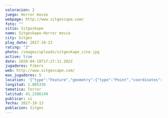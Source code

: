```yaml
---
valoracion: 2
juego: Horror movie
webpage: http://www.sitgescape.com/
foto: ""
sitio: Sitgeskape
name: Sitgeskape-Horror movie
city: Sitges
play_date: 2017-10-13
rating: "2"
photo: /images/uploads/sitgeskape_cine.jpg
active: true
date: 2020-04-10T17:27:11.202Z
jugadores: Fibers
web: http://www.sitgescape.com/
max_jugadores: 5
location: '{"type":"Feature","geometry":{"type":"Point","coordinates":[1.805336,41.2386149]}}'
longitud: 1.805336
tematica: Terror
latitud: 41.2386149
publicar: si
fecha: 2017-10-13
poblacion: Sitges
---
```

